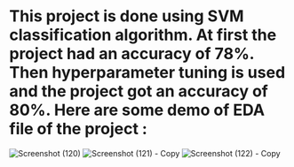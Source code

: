 # This project is done using SVM classification algorithm. At first the project had an accuracy of 78%. Then hyperparameter tuning is used and the project got an accuracy of 80%. Here are some demo of EDA file of the project :
![Screenshot (120)](https://github.com/SpandanBandhu/Credit_Card_Fraud_Detection/assets/96427941/d5797584-e644-41ba-9e3a-3284b27626b1)
![Screenshot (121) - Copy](https://github.com/SpandanBandhu/Credit_Card_Fraud_Detection/assets/96427941/ad6ed5d1-e8e3-466b-a6af-496e235908a1)
![Screenshot (122) - Copy](https://github.com/SpandanBandhu/Credit_Card_Fraud_Detection/assets/96427941/8b3af788-8a8d-49c7-81da-f916fbaa7057)
